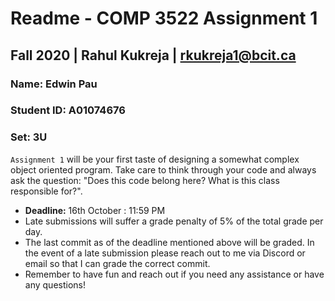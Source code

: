 # Readme - COMP 3522 Assignment 1
## Fall 2020 | Rahul Kukreja | rkukreja1@bcit.ca

### Name: Edwin Pau
### Student ID: A01074676
### Set: 3U

`Assignment 1` will be your first taste of designing a somewhat complex object oriented program. Take care to think through your code and always ask the question: "Does this code belong here? What is this class responsible for?".
  - **Deadline:** 16th October : 11:59 PM
  - Late submissions will suffer a grade penalty of 5% of the total grade per day.
  - The last commit as of the deadline mentioned above will be graded. In the event of a late submission please reach out to me via Discord or email so that I can grade the correct commit.
  - Remember to have fun and reach out if you need any assistance or have any questions!
